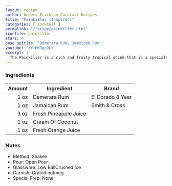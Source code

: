 ```yaml
---
layout: recipe
author: Anders Erickson Cocktail Recipes
title: "Painkiller (Inspired)"
categories: [ cocktail ]
permalink: "/recipe/painkiller.html"
iconfile: painkiller
stars: 4
base_spirits: "Demerara Rum, Jamaican Rum "
youtube: "XYfHK3goJLk"
excerpt: |
  The Painkiller is a rich and fruity tropical drink that is a specialty of the British Virgin Islands. A relative of the Piña Colada, there are a few key differences you need to know in order to make this drink right.
---
```


### Ingredients

| Amount | Ingredient            | Brand            |
| -----: | --------------------- | ---------------- |
|   1 oz | Demerara Rum          | El Dorado 8 Year |
|   1 oz | Jamaican Rum          | Smith & Cross    |
|   3 oz | Fresh Pineapple Juice |
|   1 oz | Cream Of Coconut      |
|   1 oz | Fresh Orange Juice    |

### Notes

- Method: Shaken
- Pour: Open Pour
- Glassware: Low BallCrushed Ice
- Garnish: Grated nutmeg
- Special Prep: None

